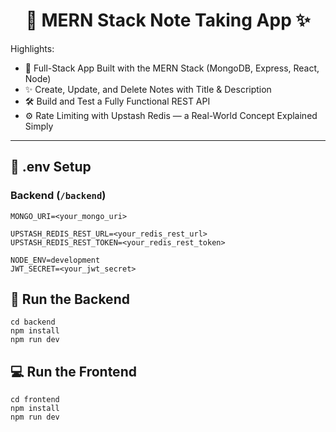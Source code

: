 <h1 align="center">📝 MERN Stack Note Taking App ✨</h1>

Highlights:

- 🧱 Full-Stack App Built with the MERN Stack (MongoDB, Express, React, Node)
- ✨ Create, Update, and Delete Notes with Title & Description
- 🛠️ Build and Test a Fully Functional REST API
- ⚙️ Rate Limiting with Upstash Redis — a Real-World Concept Explained Simply

---

## 🧪 .env Setup

### Backend (`/backend`)

```
MONGO_URI=<your_mongo_uri>

UPSTASH_REDIS_REST_URL=<your_redis_rest_url>
UPSTASH_REDIS_REST_TOKEN=<your_redis_rest_token>

NODE_ENV=development
JWT_SECRET=<your_jwt_secret>
```

## 🔧 Run the Backend

```
cd backend
npm install
npm run dev
```

## 💻 Run the Frontend

```
cd frontend
npm install
npm run dev
```
